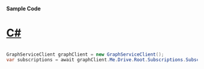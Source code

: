 #### Sample Code
# [C#](#tab/Csharp)

```C#

GraphServiceClient graphClient = new GraphServiceClient();
var subscriptions = await graphClient.Me.Drive.Root.Subscriptions.Subscriptions.Request().GetAsync();

```